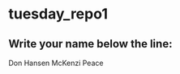 # tuesday_repo1

Write your name below the line:
--------------------------------------------------------

Don Hansen
McKenzi Peace
